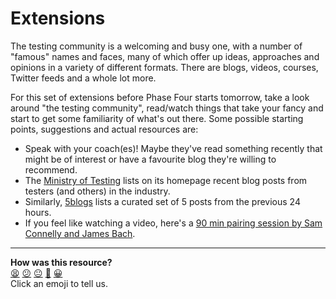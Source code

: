 # Extensions

The testing community is a welcoming and busy one, with a number of "famous"
names and faces, many of which offer up ideas, approaches and opinions in a
variety of different formats. There are blogs, videos, courses, Twitter feeds
and a whole lot more.

For this set of extensions before Phase Four starts tomorrow, take a look around
"the testing community", read/watch things that take your fancy and start to get
some familiarity of what's out there. Some possible starting points, suggestions
and actual resources are:

* Speak with your coach(es)! Maybe they've read something recently that might be
  of interest or have a favourite blog they're willing to recommend.
* The [Ministry of Testing](https://www.ministryoftesting.com) lists on its
  homepage recent blog posts from testers (and others) in the industry.
* Similarly, [5blogs](https://5blogs.wordpress.com) lists a curated set of 5
  posts from the previous 24 hours.
* If you feel like watching a video, here's a [90 min pairing session by Sam
  Connelly and James Bach](https://www.youtube.com/watch?v=87Wle_VLyJ8).

<!-- OMITTED -->

<!-- BEGIN GENERATED SECTION DO NOT EDIT -->

---

**How was this resource?**  
[😫](https://airtable.com/shrUJ3t7KLMqVRFKR?prefill_Repository=makersacademy%2Fintro-to-testing&prefill_File=phase3%2F06_extensions.md&prefill_Sentiment=😫) [😕](https://airtable.com/shrUJ3t7KLMqVRFKR?prefill_Repository=makersacademy%2Fintro-to-testing&prefill_File=phase3%2F06_extensions.md&prefill_Sentiment=😕) [😐](https://airtable.com/shrUJ3t7KLMqVRFKR?prefill_Repository=makersacademy%2Fintro-to-testing&prefill_File=phase3%2F06_extensions.md&prefill_Sentiment=😐) [🙂](https://airtable.com/shrUJ3t7KLMqVRFKR?prefill_Repository=makersacademy%2Fintro-to-testing&prefill_File=phase3%2F06_extensions.md&prefill_Sentiment=🙂) [😀](https://airtable.com/shrUJ3t7KLMqVRFKR?prefill_Repository=makersacademy%2Fintro-to-testing&prefill_File=phase3%2F06_extensions.md&prefill_Sentiment=😀)  
Click an emoji to tell us.

<!-- END GENERATED SECTION DO NOT EDIT -->
